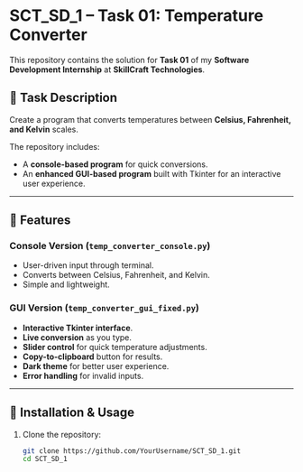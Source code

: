 # SCT_SD_1 – Task 01: Temperature Converter

This repository contains the solution for **Task 01** of my **Software Development Internship** at **SkillCraft Technologies**.  

## 📌 Task Description
Create a program that converts temperatures between **Celsius, Fahrenheit, and Kelvin** scales.  

The repository includes:
- A **console-based program** for quick conversions.
- An **enhanced GUI-based program** built with Tkinter for an interactive user experience.

---

## 🚀 Features

### Console Version (`temp_converter_console.py`)
- User-driven input through terminal.
- Converts between Celsius, Fahrenheit, and Kelvin.
- Simple and lightweight.

### GUI Version (`temp_converter_gui_fixed.py`)
- **Interactive Tkinter interface**.
- **Live conversion** as you type.
- **Slider control** for quick temperature adjustments.
- **Copy-to-clipboard** button for results.
- **Dark theme** for better user experience.
- **Error handling** for invalid inputs.

---

## 🔧 Installation & Usage

1. Clone the repository:
   ```bash
   git clone https://github.com/YourUsername/SCT_SD_1.git
   cd SCT_SD_1
